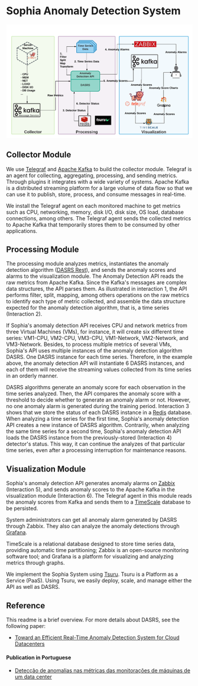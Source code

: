 # Sophia Anomaly Detection System

![Sophia Anomaly Detection Architecture](./SophiaAnomalyDetection.png?raw=true "Sophia Anomaly Detection Architecture")

## Collector Module

We use [Telegraf](https://www.influxdata.com/time-series-platform/telegraf/) and [Apache Kafka](https://kafka.apache.org/) to build the collector module. Telegraf is an agent for collecting, aggregating, processing, and sending metrics. Through plugins it integrates with a wide variety of systems. Apache Kafka is a distributed streaming platform for a large volume of data flow so that we can use it to publish, store, process, and consume messages in real-time.

We install the Telegraf agent on each monitored machine to get metrics such as CPU, networking, memory, disk I/O, disk size, OS load, database connections, among others. The Telegraf agent sends the collected metrics to Apache Kafka that temporarily stores them to be consumed by other applications.

## Processing Module

The processing module analyzes metrics, instantiates the anomaly detection algorithm ([DASRS Rest](https://github.com/ricardosdias/DASRS)), and sends the anomaly scores and alarms to the visualization module. The Anomaly Detection API reads the raw metrics from Apache Kafka. Since the Kafka's messages are complex data structures, the API parses them. As illustrated in interaction 1, the API performs filter, split, mapping, among others operations on the raw metrics to identify each type of metric collected, and assemble the data structure expected for the anomaly detection algorithm, that is, a time series (Interaction 2).

If Sophia's anomaly detection API receives CPU and network metrics from three Virtual Machines (VMs), for instance, it will create six different time series: VM1-CPU, VM2-CPU, VM3-CPU, VM1-Network, VM2-Network, and VM3-Network. Besides, to process multiple metrics of several VMs, Sophia's API uses multiple instances of the anomaly detection algorithm DASRS. One DASRS instance for each time series. Therefore, in the example above, the anomaly detection API will instantiate 6 DASRS instances, and each of them will receive the streaming values collected from its time series in an orderly manner.

DASRS algorithms generate an anomaly score for each observation in the time series analyzed. Then, the API compares the anomaly score with a threshold to decide whether to generate an anomaly alarm or not. However, no one anomaly alarm is generated during the training period. Interaction 3 shows that we store the status of each DASRS instance in a [Redis](https://redis.io/) database. When analyzing a time series for the first time, Sophia's anomaly detection API creates a new instance of DASRS algorithm. Contrarily, when analyzing the same time series for a second time, Sophia's anomaly detection API loads the DASRS instance from the previously-stored (Interaction 4) detector's status. This way, it can continue the analyzes of that particular time series, even after a processing interruption for maintenance reasons.

## Visualization Module

Sophia's anomaly detection API generates anomaly alarms on [Zabbix](https://www.zabbix.com/) (Interaction 5), and sends anomaly scores to the Apache Kafka in the visualization module (Interaction 6). The Telegraf agent in this module reads the anomaly scores from Kafka and sends them to a [TimeScale](https://www.timescale.com/) database to be persisted.

System administrators can get all anomaly alarm generated by DASRS through Zabbix. They also can analyze the anomaly detections through [Grafana](https://grafana.com/).

TimeScale is a relational database designed to store time series data, providing automatic time partitioning; Zabbix is an open-source monitoring software tool; and Grafana is a platform for visualizing and analyzing metrics through graphs.

We implement the Sophia System using [Tsuru](https://tsuru.io/). Tsuru is a Platform as a Service (PaaS). Using Tsuru, we easily deploy, scale, and manage either the API as well as DASRS.

## Reference

This readme is a brief overview. For more details about DASRS, see the following paper:

* [Toward an Efficient Real-Time Anomaly Detection System for Cloud Datacenters](https://ieeexplore.ieee.org/abstract/document/9142768)

#### Publication in Portuguese

* [Detecção de anomalias nas métricas das monitorações de máquinas de um data center](https://www.maxwell.vrac.puc-rio.br/colecao.php?strSecao=resultado&nrSeq=46523@1)